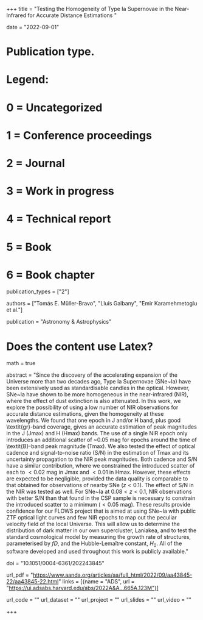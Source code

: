 +++
title = "Testing the Homogeneity of Type Ia Supernovae in the Near-Infrared for Accurate Distance Estimations "

date = "2022-09-01"

# Publication type.
# Legend:
# 0 = Uncategorized
# 1 = Conference proceedings
# 2 = Journal
# 3 = Work in progress
# 4 = Technical report
# 5 = Book
# 6 = Book chapter
publication_types = ["2"]

authors = ["Tomás E. Müller-Bravo", "Lluís Galbany", "Emir Karamehmetoglu et al."]

publication = "Astronomy & Astrophysics"
# Does the content use Latex?
math = true

abstract = "Since the discovery of the accelerating expansion of the Universe more than two decades ago, Type Ia Supernovae (SNe~Ia) have been extensively used as standardisable candles in the optical. However, SNe~Ia have shown to be more homogeneous in the near-infrared (NIR), where the effect of dust extinction is also attenuated. In this work, we explore the possibility of using a low number of NIR observations for accurate distance estimations, given the homogeneity at these wavelengths. We found that one epoch in J and/or H band, plus good \textit{gr}-band coverage, gives an accurate estimation of peak magnitudes in the J (Jmax) and H (Hmax) bands. The use of a single NIR epoch only introduces an additional scatter of ~$0.05$ mag for epochs around the time of \textit{B}-band peak magnitude (Tmax). We also tested the effect of optical cadence and signal-to-noise ratio (S/N) in the estimation of Tmax and its uncertainty propagation to the NIR peak magnitudes. Both cadence and S/N have a similar contribution, where we constrained the introduced scatter of each to $<0.02$ mag in Jmax and $<0.01$ in Hmax. However, these effects are expected to be negligible, provided the data quality is comparable to that obtained for observations of nearby SNe ($z < 0.1$). The effect of S/N in the NIR was tested as well. For SNe~Ia at $0.08 < z < 0.1$, NIR observations with better S/N than that found in the CSP sample is necessary to constrain the introduced scatter to a minimum ($< 0.05$ mag). These results provide confidence for our FLOWS project that is aimed at using SNe~Ia with public ZTF optical light curves and few NIR epochs to map out the peculiar velocity field of the local Universe. This will allow us to determine the distribution of dark matter in our own supercluster, Laniakea, and to test the standard cosmological model by measuring the growth rate of structures, parameterised by $fD$, and the Hubble-Lemaître constant, $H_0$. All of the software developed and used throughout this work is publicly available."

doi = "10.1051/0004-6361/202243845"

url_pdf = "https://www.aanda.org/articles/aa/full_html/2022/09/aa43845-22/aa43845-22.html"
links = [{name = "ADS", url = "https://ui.adsabs.harvard.edu/abs/2022A&A...665A.123M"}]

url_code = ""
url_dataset = ""
url_project = ""
url_slides = ""
url_video = ""

+++

